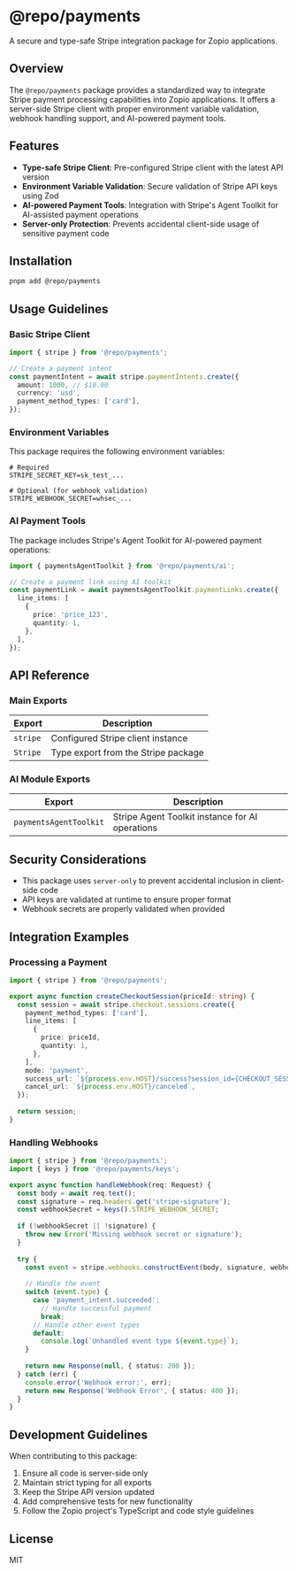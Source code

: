 # @repo/payments

A secure and type-safe Stripe integration package for Zopio applications.

## Overview

The `@repo/payments` package provides a standardized way to integrate Stripe payment processing capabilities into Zopio applications. It offers a server-side Stripe client with proper environment variable validation, webhook handling support, and AI-powered payment tools.

## Features

- **Type-safe Stripe Client**: Pre-configured Stripe client with the latest API version
- **Environment Variable Validation**: Secure validation of Stripe API keys using Zod
- **AI-powered Payment Tools**: Integration with Stripe's Agent Toolkit for AI-assisted payment operations
- **Server-only Protection**: Prevents accidental client-side usage of sensitive payment code

## Installation

```bash
pnpm add @repo/payments
```

## Usage Guidelines

### Basic Stripe Client

```typescript
import { stripe } from '@repo/payments';

// Create a payment intent
const paymentIntent = await stripe.paymentIntents.create({
  amount: 1000, // $10.00
  currency: 'usd',
  payment_method_types: ['card'],
});
```

### Environment Variables

This package requires the following environment variables:

```env
# Required
STRIPE_SECRET_KEY=sk_test_...

# Optional (for webhook validation)
STRIPE_WEBHOOK_SECRET=whsec_...
```

### AI Payment Tools

The package includes Stripe's Agent Toolkit for AI-powered payment operations:

```typescript
import { paymentsAgentToolkit } from '@repo/payments/ai';

// Create a payment link using AI toolkit
const paymentLink = await paymentsAgentToolkit.paymentLinks.create({
  line_items: [
    {
      price: 'price_123',
      quantity: 1,
    },
  ],
});
```

## API Reference

### Main Exports

| Export | Description |
|--------|-------------|
| `stripe` | Configured Stripe client instance |
| `Stripe` | Type export from the Stripe package |

### AI Module Exports

| Export | Description |
|--------|-------------|
| `paymentsAgentToolkit` | Stripe Agent Toolkit instance for AI operations |

## Security Considerations

- This package uses `server-only` to prevent accidental inclusion in client-side code
- API keys are validated at runtime to ensure proper format
- Webhook secrets are properly validated when provided

## Integration Examples

### Processing a Payment

```typescript
import { stripe } from '@repo/payments';

export async function createCheckoutSession(priceId: string) {
  const session = await stripe.checkout.sessions.create({
    payment_method_types: ['card'],
    line_items: [
      {
        price: priceId,
        quantity: 1,
      },
    ],
    mode: 'payment',
    success_url: `${process.env.HOST}/success?session_id={CHECKOUT_SESSION_ID}`,
    cancel_url: `${process.env.HOST}/canceled`,
  });
  
  return session;
}
```

### Handling Webhooks

```typescript
import { stripe } from '@repo/payments';
import { keys } from '@repo/payments/keys';

export async function handleWebhook(req: Request) {
  const body = await req.text();
  const signature = req.headers.get('stripe-signature');
  const webhookSecret = keys().STRIPE_WEBHOOK_SECRET;
  
  if (!webhookSecret || !signature) {
    throw new Error('Missing webhook secret or signature');
  }
  
  try {
    const event = stripe.webhooks.constructEvent(body, signature, webhookSecret);
    
    // Handle the event
    switch (event.type) {
      case 'payment_intent.succeeded':
        // Handle successful payment
        break;
      // Handle other event types
      default:
        console.log(`Unhandled event type ${event.type}`);
    }
    
    return new Response(null, { status: 200 });
  } catch (err) {
    console.error('Webhook error:', err);
    return new Response('Webhook Error', { status: 400 });
  }
}
```

## Development Guidelines

When contributing to this package:

1. Ensure all code is server-side only
2. Maintain strict typing for all exports
3. Keep the Stripe API version updated
4. Add comprehensive tests for new functionality
5. Follow the Zopio project's TypeScript and code style guidelines

## License

MIT
